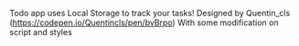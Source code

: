 Todo app uses Local Storage to track your tasks!
Designed by Quentin_cls (https://codepen.io/Quentincls/pen/bvBrpo)
With some modification on script and styles